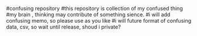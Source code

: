 #confusing repository
#this repository is collection of my confused thing
#my brain , thinking may contribute of something sience.
#i will add confusing memo, so please use as you like
#i will future format of confusing data, csv, so wait until release, shoud i private?
